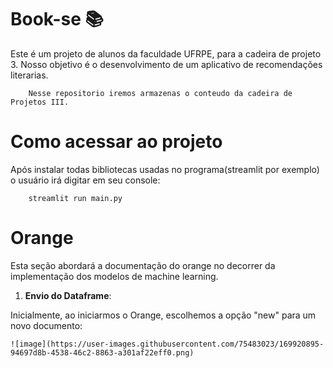 # Book-se 📚
  Este é um projeto de alunos da faculdade UFRPE, para a cadeira de projeto 3.
        Nosso objetivo é o desenvolvimento de um aplicativo de recomendações literarias.

        Nesse repositorio iremos armazenas o conteudo da cadeira de Projetos III.


# Como acessar ao projeto

<p>Após instalar todas bibliotecas usadas no programa(streamlit por exemplo) o usuário irá digitar em seu console:

		streamlit run main.py

</p>

# Orange
  Esta seção abordará a documentação do orange no decorrer da implementação dos modelos de machine learning.
  
1. **Envio do Dataframe**:

<p>
	Inicialmente, ao iniciarmos o Orange, escolhemos a opção "new" para um novo documento:
	
	
	![image](https://user-images.githubusercontent.com/75483023/169920895-94697d8b-4538-46c2-8863-a301af22eff0.png)


	

	
	
	
